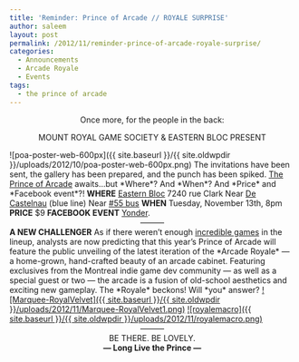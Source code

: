 ```yaml
---
title: 'Reminder: Prince of Arcade // ROYALE SURPRISE'
author: saleem
layout: post
permalink: /2012/11/reminder-prince-of-arcade-royale-surprise/
categories:
  - Announcements
  - Arcade Royale
  - Events
tags:
  - the prince of arcade
---
```

<center>
  Once more, for the people in the back:</p> <p>
    MOUNT ROYAL GAME SOCIETY &#038; EASTERN BLOC PRESENT</center>
![poa-poster-web-600px]({{ site.baseurl }}/{{ site.oldwpdir }}/uploads/2012/10/poa-poster-web-600px.png)
The invitations have been sent, the gallery has been prepared, and the punch has been spiked.
 <a href="{{ site.baseurl }}/2012/11/the-prince-of-arcade-2/">The Prince of Arcade</a> awaits&#8230;but *Where*? And *When*? And *Price* and *Facebook event*?!
<strong>WHERE</strong>
 <a href="https://plus.google.com/109033529997287476853/about?gl=ca&hl=en">Eastern Bloc</a>
 7240 rue Clark
 Near <a href="http://www.stm.info/english/metro/a-m61.htm">De Castelnau</a> (blue line)
 Near <a href="http://www.stm.info/english/bus/plan_lig/a-pl55.htm">#55 bus</a>
<strong>WHEN</strong>
 Tuesday, November 13th, 8pm
<strong>PRICE</strong>
 $9
<strong>FACEBOOK EVENT</strong>
 <a href="https://www.facebook.com/events/413416385392229/">Yonder</a>.
<center>
      &#8212;&#8212;&#8212;
    </center>
<strong>A NEW CHALLENGER</strong>
 As if there weren&#8217;t enough <a href="{{ site.baseurl }}/2012/11/the-prince-of-arcade-2/">incredible games</a> in the lineup, analysts are now predicting that this year&#8217;s Prince of Arcade will feature the public unveiling of the latest iteration of the *Arcade Royale* &#8212; a home-grown, hand-crafted beauty of an arcade cabinet. Featuring exclusives from the Montreal indie game dev community &#8212; as well as a special guest or two &#8212; the arcade is a fusion of old-school aesthetics and exciting new gameplay.
The *Royale* beckons! Will *you* answer?
<a href="{{ site.baseurl }}/{{ site.oldwpdir }}/uploads/2012/11/Marquee-RoyalVelvet1.png">![Marquee-RoyalVelvet]({{ site.baseurl }}/{{ site.oldwpdir }}/uploads/2012/11/Marquee-RoyalVelvet1.png)</a>
<a href="{{ site.baseurl }}/{{ site.oldwpdir }}/uploads/2012/11/royalemacro.png">![royalemacro]({{ site.baseurl }}/{{ site.oldwpdir }}/uploads/2012/11/royalemacro.png)</a>
<center>
      &#8212;&#8212;&#8212;
    </center>
<center>
      BE THERE. BE LOVELY.
    </center>
<center>
      <strong>&#8212; Long Live the Prince &#8212;</strong>
    </center>
